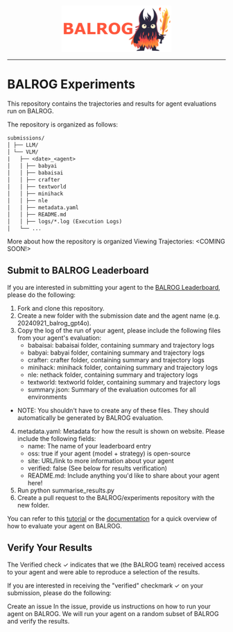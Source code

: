 <p align="center">
  <a href="https://balrogai.com">
    <img src="img/balrog_banner.png" width="50%" alt="BALROG Agent" />
  </a>
</p>

---

# BALROG Experiments

This repository contains the trajectories and results for agent evaluations run on BALROG.

The repository is organized as follows:

```
submissions/
│ ├── LLM/
│ └── VLM/
|   ├── <date>_<agent>
│   │ ├── babyai
│   │ ├── babaisai
│   │ ├── crafter
│   │ ├── textworld
│   │ ├── minihack
│   │ ├── nle
│   │ ├── metadata.yaml
│   │ ├── README.md
│   │ ├── logs/*.log (Execution Logs)
│   └── ...
```

More about how the repository is organized
Viewing Trajectories:
<COMING SOON!>

## Submit to BALROG Leaderboard
If you are interested in submitting your agent to the [BALROG Leaderboard](https://balrogai.com/), please do the following:

1. Fork and clone this repository.
2. Create a new folder with the submission date and the agent name (e.g. 20240921_balrog_gpt4o).
3. Copy the log of the run of your agent, please include the following files from your agent's evaluation:
    - babaisai: babaisai folder, containing summary and trajectory logs
    - babyai: babyai folder, containing summary and trajectory logs
    - crafter: crafter folder, containing summary and trajectory logs
    - minihack: minihack folder, containing summary and trajectory logs
    - nle: nethack folder, containing summary and trajectory logs
    - textworld: textworld folder, containing summary and trajectory logs
    - summary.json: Summary of the evaluation outcomes for all environments
- NOTE: You shouldn't have to create any of these files. They should automatically be generated by BALROG evaluation.
4. metadata.yaml: Metadata for how the result is shown on website. Please include the following fields:
    - name: The name of your leaderboard entry
    - oss: true if your agent (model + strategy) is open-source
    - site: URL/link to more information about your agent
    - verified: false (See below for results verification)
    - README.md: Include anything you'd like to share about your agent here!
5. Run python summarise_results.py <submission-folder-patht>
6. Create a pull request to the BALROG/experiments repository with the new folder.

You can refer to this [tutorial](https://github.com/balrog-ai/BALROG/blob/main/assets/evaluation.md) or the [documentation](https://balrog-ai.github.io/docs/) for a quick overview of how to evaluate your agent on BALROG.

## Verify Your Results
The Verified check ✓ indicates that we (the BALROG team) received access to your agent and were able to reproduce a selection of the results.

If you are interested in receiving the "verified" checkmark ✓ on your submission, please do the following:

Create an issue
In the issue, provide us instructions on how to run your agent on BALROG.
We will run your agent on a random subset of BALROG and verify the results.
